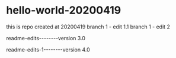 # hello-world-20200419
this is repo created at 20200419
branch 1 - edit 1.1
branch 1 - edit 2

readme-edits--------version 3.0

readme-edits-1--------version 4.0

